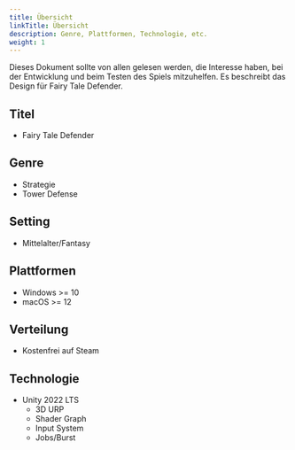 ```yaml
---
title: Übersicht
linkTitle: Übersicht
description: Genre, Plattformen, Technologie, etc.
weight: 1
---
```


Dieses Dokument sollte von allen gelesen werden, die Interesse haben, bei der Entwicklung und beim Testen des Spiels mitzuhelfen.
Es beschreibt das Design für Fairy Tale Defender.

## Titel

* Fairy Tale Defender

## Genre

* Strategie
* Tower Defense

## Setting

* Mittelalter/Fantasy

## Plattformen

* Windows >= 10
* macOS >= 12

## Verteilung

* Kostenfrei auf Steam

## Technologie

* Unity 2022 LTS
  * 3D URP
  * Shader Graph
  * Input System
  * Jobs/Burst
